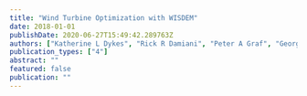 ```yaml
---
title: "Wind Turbine Optimization with WISDEM"
date: 2018-01-01
publishDate: 2020-06-27T15:49:42.289763Z
authors: ["Katherine L Dykes", "Rick R Damiani", "Peter A Graf", "George N Scott", "Ryan N King", "Yi Guo", "Julian Quick", "Latha Sethuraman", "Paul S Veers", "Andrew Ning"]
publication_types: ["4"]
abstract: ""
featured: false
publication: ""
---
```


